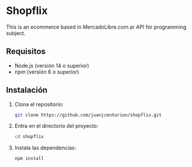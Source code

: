 # Shopflix

This is an ecommerce based in MercadoLibre.com.ar API for programming subject.

## Requisitos

- Node.js (versión 14 o superior)
- npm (versión 6 o superior) 

## Instalación

1. Clona el repositorio:

   ```sh
   git clone https://github.com/juanjcenturion/shopflix.git
    ```
2. Entra en el directorio del proyecto:

    ```sh
    cd shopflix
    ```
3. Instala las dependencias:

    ```sh
    npm install
    ```

